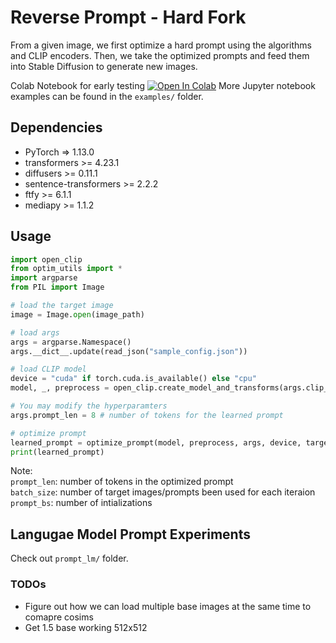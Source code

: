 # Reverse Prompt - Hard Fork

From a given image, we first optimize a hard prompt using the algorithms and CLIP encoders. Then, we take the optimized prompts and feed them into Stable Diffusion to generate new images.

Colab Notebook for early testing [![Open In Colab](https://colab.research.google.com/assets/colab-badge.svg)](https://colab.research.google.com/drive/1fRXnkBEEgv4rPvVmesSU9BoLJEf-6Xrv?usp=sharing)
More Jupyter notebook examples can be found in the `examples/` folder.

## Dependencies

- PyTorch => 1.13.0
- transformers >= 4.23.1
- diffusers >= 0.11.1
- sentence-transformers >= 2.2.2
- ftfy >= 6.1.1
- mediapy >= 1.1.2

## Usage

```python
import open_clip
from optim_utils import *
import argparse
from PIL import Image

# load the target image
image = Image.open(image_path)

# load args
args = argparse.Namespace()
args.__dict__.update(read_json("sample_config.json"))

# load CLIP model
device = "cuda" if torch.cuda.is_available() else "cpu"
model, _, preprocess = open_clip.create_model_and_transforms(args.clip_model, pretrained=args.clip_pretrain, device=device)

# You may modify the hyperparamters
args.prompt_len = 8 # number of tokens for the learned prompt

# optimize prompt
learned_prompt = optimize_prompt(model, preprocess, args, device, target_images=[image])
print(learned_prompt)
```

Note: \
`prompt_len`: number of tokens in the optimized prompt \
`batch_size`: number of target images/prompts been used for each iteraion \
`prompt_bs`: number of intializations

## Langugae Model Prompt Experiments

Check out `prompt_lm/` folder.

### TODOs

- Figure out how we can load multiple base images at the same time to comapre cosims
- Get 1.5 base working 512x512
